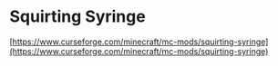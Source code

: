 # Squirting Syringe
[https://www.curseforge.com/minecraft/mc-mods/squirting-syringe](https://www.curseforge.com/minecraft/mc-mods/squirting-syringe)

